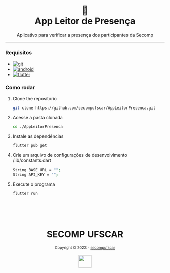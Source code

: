 <h1 align="center">
📄<br>App Leitor de Presença
</h1>

<p  align="center">
Aplicativo para verificar a presença dos participantes da Secomp
</p>

---

### Requisitos

-   [![git][git-logo]][git-url]
-   [![android][android-logo]][android-url]
-   [![flutter][flutter-logo]][flutter-url]

### Como rodar

1. Clone the repositório
    ```sh
    git clone https://github.com/secompufscar/AppLeitorPresenca.git
    ```

2. Acesse a pasta clonada

    ```sh
    cd ./AppLeitorPresenca
    ```

3. Instale as dependências

    ```sh
    flutter pub get
    ```

4. Crie um arquivo de configurações de desenvolvimento /lib/constants.dart

    ```sh
    String BASE_URL = "";
    String API_KEY = "";
    ```

5. Execute o programa

    ```sh
    flutter run
    ```

<div align="center">
  <br/>
  <br/>
  <br/>
    <div>
      <h1>SECOMP UFSCAR</h1>
      <sub>Copyright © 2023 - <a href="https://github.com/secompufsca">secompufscar</sub></a>
    </div>
    <br/>
    <img src="https://avatars.githubusercontent.com/u/26929251?s=48&v=4" width="40" height="40"/>
</div>

[git-url]: https://git-scm.com/
[git-logo]: https://img.shields.io/badge/Git-f14e32?style=for-the-badge&logo=git&logoColor=white
[android-url]: https://developer.android.com/studio
[android-logo]: https://img.shields.io/badge/Android.Studio-3ddc84?style=for-the-badge&logo=android&logoColor=white
[flutter-url]: https://docs.flutter.dev/get-started/install/windows
[flutter-logo]: https://img.shields.io/badge/flutter-1389fd?style=for-the-badge&logo=flutter&logoColor=white
[demo]: assets/images/demo.gif

